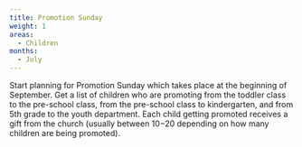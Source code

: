 ```yaml
---
title: Promotion Sunday
weight: 1
areas:
  - Children
months: 
  - July
---
```


Start planning for Promotion Sunday which takes place at the beginning of September.  Get a list of children who are promoting from the toddler class to the pre-school class, from the pre-school class to kindergarten, and from 5th grade to the youth department.  Each child getting promoted receives a gift from the church (usually between $10-$20 depending on how many children are being promoted).


